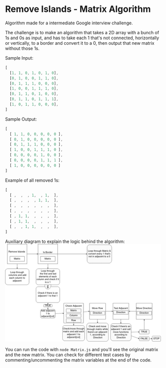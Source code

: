 # Remove Islands - Matrix Algorithm

Algorithm made for a intermediate Google interview challenge.

The challenge is to make an algorithm that takes a 2D array with a bunch of 1s and 0s as input, and has to take each 1 that's not connected, horizontally or vertically, to a border and convert it to a 0, then output that new matrix without those 1s.

Sample Input:
```javascript
[
  [1, 1, 0, 1, 0, 1, 0],
  [0, 1, 0, 0, 1, 1, 0],
  [0, 1, 1, 1, 0, 0, 0],
  [1, 0, 0, 1, 1, 1, 0],
  [0, 1, 1, 0, 1, 0, 0],
  [0, 1, 1, 0, 1, 1, 1],
  [1, 0, 1, 1, 0, 0, 0],
]
```

Sample Output:
```javascript
[ 
  [ 1, 1, 0, 0, 0, 0, 0 ],
  [ 0, 1, 0, 0, 0, 0, 0 ],
  [ 0, 1, 1, 1, 0, 0, 0 ],
  [ 1, 0, 0, 1, 1, 1, 0 ],
  [ 0, 0, 0, 0, 1, 0, 0 ],
  [ 0, 0, 0, 0, 1, 1, 1 ],
  [ 1, 0, 0, 0, 0, 0, 0 ] 
]
```

Example of all removed 1s:
```javascript
[
  [ ,  ,  , 1,  , 1,  ],
  [ ,  ,  ,  , 1, 1,  ],
  [ ,  ,  ,  ,  ,  ,  ],
  [ ,  ,  ,  ,  ,  ,  ],
  [ , 1, 1,  ,  ,  ,  ],
  [ , 1, 1,  ,  ,  ,  ],
  [ ,  , 1, 1,  ,  ,  ],
]
```

Auxiliary diagram to explain the logic behind the algorithm:
![diagram](https://github.com/DarwinDemian/Remove-Islands-Matrix-Algo/blob/f44f608ebd0ce994b91656dbb12d054562f448ba/Matrix-Diagram.jpg)


You can run the code with `node Matrix.js` and you'll see the original matrix and the new matrix. You can check for different test cases by commenting/uncommenting the matrix variables at the end of the code.
